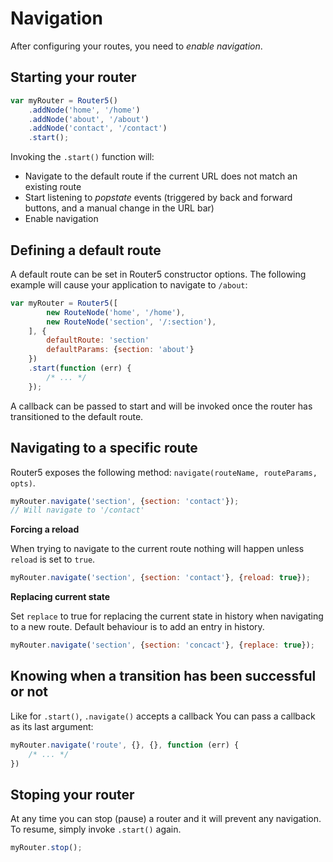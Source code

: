 # Navigation

After configuring your routes, you need to _enable navigation_.

## Starting your router

```javascript
var myRouter = Router5()
    .addNode('home', '/home')
    .addNode('about', '/about')
    .addNode('contact', '/contact')
    .start();
```

Invoking the `.start()` function will:

- Navigate to the default route if the current URL does not match an existing route
- Start listening to _popstate_ events (triggered by back and forward buttons, and a manual change in the URL bar)
- Enable navigation


## Defining a default route

A default route can be set in Router5 constructor options. The following example will cause your application to navigate
to `/about`:

```javascript
var myRouter = Router5([
        new RouteNode('home', '/home'),
        new RouteNode('section', '/:section'),
    ], {
        defaultRoute: 'section'
        defaultParams: {section: 'about'}
    })
    .start(function (err) {
        /* ... */
    });
```

A callback can be passed to start and will be invoked once the router has transitioned to the default route.


## Navigating to a specific route

Router5 exposes the following method: `navigate(routeName, routeParams, opts)`.

```javascript
myRouter.navigate('section', {section: 'contact'});
// Will navigate to '/contact'
```

__Forcing a reload__

When trying to navigate to the current route nothing will happen unless `reload` is set to `true`.

```javascript
myRouter.navigate('section', {section: 'contact'}, {reload: true});
```

__Replacing current state__

Set `replace` to true for replacing the current state in history when navigating to a new route. Default
behaviour is to add an entry in history.

```javascript
myRouter.navigate('section', {section: 'concact'}, {replace: true});
```

## Knowing when a transition has been successful or not

Like for `.start()`, `.navigate()` accepts a callback You can pass a callback as its last argument:

```javascript
myRouter.navigate('route', {}, {}, function (err) {
    /* ... */
})
```

## Stoping your router

At any time you can stop (pause) a router and it will prevent any navigation. To resume, simply invoke `.start()` again.

```javascript
myRouter.stop();
```
